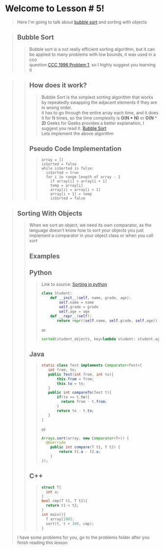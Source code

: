 # Welcome to Lesson # 5!

> Here I'm going to talk about [bubble sort](https://en.wikipedia.org/wiki/Bubble_sort) and sorting with objects

> ## Bubble Sort
>> Bubble sort is a not really efficient sorting algorithm, but it can be applied to many problems with low bounds, it was used in a cco   
>> question [CCC 1996 Problem 1](https://wcipeg.com/problem/ccc96s2p1), so I highly suggest you learning it

>> ## How does it work?
>>> Bubble Sort is the simplest sorting algorithm that works by repeatedly swapping the adjacent elements if they are in wrong order.   
>>>  it has to go through the entire array each time, and it does it for N times, so the time complexity is **O(N * N)** or **O(N ^ 2)**
>>> Geeks for Geeks provides a better explanation, I suggest you read it. [Bubble Sort](https://www.geeksforgeeks.org/bubble-sort/)   
>>> Lets implement the above algorithm
>> ## Pseudo Code Implementation
>>> ```
>>> array = []
>>> isSorted = false
>>> while isSorted is false:
>>>   isSorted = true
>>>   for i in range length of array - 1
>>>     if array[i] > array[i + 1]
>>>     temp = array[i]
>>>     array[i] = array[i + 1]
>>>     array[i + 1] = temp
>>>     isSorted = false
>>> ```


> ## Sorting With Objects
>> When we sort an object, we need its own comparator, as the language doesn't know how to sort your objects
>> you just implement a comparator in your object class or when you call sort
>> ## Examples
>> ## Python
>>> Link to source: [Sorting in python](https://docs.python.org/3/howto/sorting.html)
>>> ``` python
>>> class Student:
>>>     def __init__(self, name, grade, age):
>>>         self.name = name
>>>         self.grade = grade
>>>         self.age = age
>>>     def __repr__(self):
>>>        return repr((self.name, self.grade, self.age))
>>> ```
>>> or
>>> ``` python
>>> sorted(student_objects, key=lambda student: student.age)   # sort by age
>>> ```
>> ## Java
>>> ```java
>>> static class Test implements Comparator<Test>{
>>>    int from, to;
>>>    public Test(int from, int to){
>>>        this.from = from;
>>>        this.to = to;
>>>    }
>>>    public int compareTo(Test t){
>>>        if(to == t.to){
>>>          return from - t.from;
>>>        }
>>>        return to - t.to;
>>>    }
>>> }
>>>```
>>> or
>>> ```java
>>>	Arrays.sort(array, new Comparator<T>() {
>>>	  @Override
>>>		public int compare(T t1, T t2) {
>>>			return t1.a - t2.a;
>>>		}
>>>	});
>>> ```
>> ## C++
>>> ``` cpp
>>> struct T{
>>>   int a;
>>> }
>>> bool cmp(T t1, T t2){
>>>   return t1 < t2;
>>> }
>>> int main(){
>>>   T array[100];
>>>   sort(t, t + 100, cmp);
>>> }
>>> ```
> I have some problems for you, go to the problems folder after you finish reading this lesson


